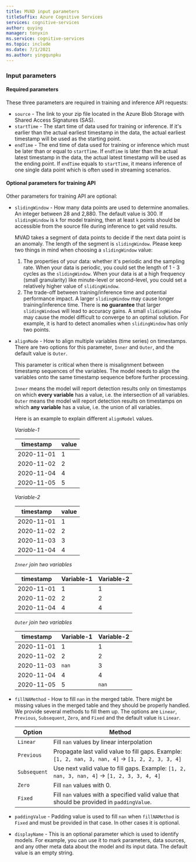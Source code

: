 ```yaml
---
title: MVAD input parameters
titleSuffix: Azure Cognitive Services
services: cognitive-services
author: quying
manager: tonyxin
ms.service: cognitive-services
ms.topic: include
ms.date: 7/1/2021
ms.author: yingqunpku
---
```


### Input parameters

#### Required parameters

These three parameters are required in training and inference API requests:

* `source` - The link to your zip file located in the Azure Blob Storage with Shared Access Signatures (SAS).
* `startTime` - The start time of data used for training or inference. If it's earlier than the actual earliest timestamp in the data, the actual earliest timestamp will be used as the starting point.
* `endTime` - The end time of data used for training or inference which must be later than or equal to `startTime`. If `endTime` is later than the actual latest timestamp in the data, the actual latest timestamp will be used as the ending point. If `endTime` equals to `startTime`, it means inference of one single data point which is often used in streaming scenarios.

#### Optional parameters for training API

Other parameters for training API are optional:

* `slidingWindow` - How many data points are used to determine anomalies. An integer between 28 and 2,880. The default value is 300. If `slidingWindow` is `k` for model training, then at least `k` points should be accessible from the source file during inference to get valid results.

    MVAD takes a segment of data points to decide if the next data point is an anomaly. The length of the segment is `slidingWindow`.
    Please keep two things in mind when choosing a `slidingWindow` value:
    1. The properties of your data: whether it's periodic and the sampling rate. When your data is periodic, you could set the length of 1 - 3 cycles as the `slidingWindow`. When your data is at a high frequency (small granularity) like minute-level or second-level, you could set a relatively higher value of `slidingWindow`.
    1. The trade-off between training/inference time and potential performance impact. A larger `slidingWindow` may cause longer training/inference time. There is **no guarantee** that larger `slidingWindow`s will lead to accuracy gains. A small `slidingWindow` may cause the model difficult to converge to an optimal solution. For example, it is hard to detect anomalies when `slidingWindow` has only two points.

* `alignMode` - How to align multiple variables (time series) on timestamps. There are two options for this parameter, `Inner` and `Outer`, and the default value is `Outer`.

    This parameter is critical when there is misalignment between timestamp sequences of the variables. The model needs to align the variables onto the same timestamp sequence before further processing.

    `Inner` means the model will report detection results only on timestamps on which **every variable** has a value, i.e. the intersection of all variables. `Outer` means the model will report detection results on timestamps on which **any variable** has a value, i.e. the union of all variables.

    Here is an example to explain different `alignModel` values.

    *Variable-1*

    |timestamp | value|
    ----------| -----|
    |2020-11-01| 1  
    |2020-11-02| 2  
    |2020-11-04| 4  
    |2020-11-05| 5

    *Variable-2*

    timestamp | value  
    --------- | -
    2020-11-01| 1  
    2020-11-02| 2  
    2020-11-03| 3  
    2020-11-04| 4

    *`Inner` join two variables*

    timestamp | Variable-1 | Variable-2
    ----------| - | -
    2020-11-01| 1 | 1
    2020-11-02| 2 | 2
    2020-11-04| 4 | 4

    *`Outer` join two variables*

    timestamp | Variable-1 | Variable-2
    --------- | - | -
    2020-11-01| 1 | 1
    2020-11-02| 2 | 2
    2020-11-03| `nan` | 3
    2020-11-04| 4 | 4
    2020-11-05| 5 | `nan`

* `fillNAMethod` - How to fill `nan` in the merged table. There might be missing values in the merged table and they should be properly handled. We provide several methods to fill them up. The options are `Linear`, `Previous`, `Subsequent`,  `Zero`, and `Fixed` and the default value is `Linear`.

    | Option     | Method                                                                                           |
    | ---------- | -------------------------------------------------------------------------------------------------|
    | `Linear`     | Fill `nan` values by linear interpolation                                                           |
    | `Previous`   | Propagate last valid value to fill gaps. Example: `[1, 2, nan, 3, nan, 4]` -> `[1, 2, 2, 3, 3, 4]` |
    | `Subsequent` | Use next valid value to fill gaps. Example: `[1, 2, nan, 3, nan, 4]` -> `[1, 2, 3, 3, 4, 4]`       |
    | `Zero`       | Fill `nan` values with 0.                                                                           |
    | `Fixed`      | Fill `nan` values with a specified valid value that should be provided in `paddingValue`.          |

* `paddingValue` - Padding value is used to fill `nan` when `fillNAMethod` is `Fixed` and must be provided in that case. In other cases it is optional.

* `displayName` - This is an optional parameter which is used to identify models. For example, you can use it to mark parameters, data sources, and any other meta data about the model and its input data. The default value is an empty string.
